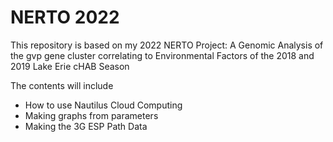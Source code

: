 # NERTO 2022 

This repository is based on my 2022 NERTO Project: 
A Genomic Analysis of the gvp gene cluster correlating to Environmental Factors of the 2018 and 2019 Lake Erie cHAB Season

The contents will include 
 - How to use Nautilus Cloud Computing 
 - Making graphs from parameters
 - Making the 3G ESP Path Data 
